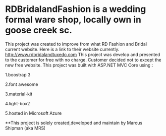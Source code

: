 # RDBridalandFashion is a wedding formal ware shop, locally own in goose creek sc. 
This project was created to improve from what RD Fashion and Bridal current website. Here is a link to their website currently.
http://www.rdbridalandtuxedo.com
This project was develop and presented to the customer for free with no charge. Customer decided not to except the new free website.
This project was built with ASP.NET MVC Core using :

1.boostrap 3

2.font awesome

3.material-kit

4.light-box2

5.hosted in Microsoft Azure

**This project is solely created,developed and maintain by Marcus Shipman  (aka MRS)
